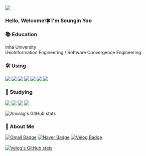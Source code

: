 <img src="https://capsule-render.vercel.app/api?type=waving&text=Seungin%20Yoo⛄️&color=87CEEB&height=300&section=header"/>

### Hello, Welcome!🍀  I'm Seungin Yoo 

### :books: Education 
Inha University <br> 
GeoInformation Engineering / Software Convergence Engineering 

### 🛠️ Using

<img src="https://img.shields.io/badge/HTML5-E34F26?style=flat-square&logo=HTML5&logoColor=white"/> <img src="https://img.shields.io/badge/CSS-1572B6?style=flat-square&logo=CSS&logoColor=white"/> <img src="https://img.shields.io/badge/JavaScript-F7DF1E?style=flat-square&logo=JavaScript&logoColor=white"/> <img src="https://img.shields.io/badge/React-61DAFB?style=flat-square&logo=React&logoColor=white"/>  <img src="https://img.shields.io/badge/Python-3766AB?style=flat-square&logo=Python&logoColor=white"/> <img src="https://img.shields.io/badge/C++-00599C?style=flat-square&logo=C++&logoColor=white"/> <img src="https://img.shields.io/badge/Java-007396?style=flat-square&logo=Java&logoColor=white"/> 

### 🌱 Studying
<img src="https://img.shields.io/badge/TypeScript-3178C6?style=flat-square&logo=TypeScript&logoColor=white"/> <img src="https://img.shields.io/badge/Next.js-000000?style=flat-square&logo=Next.js&logoColor=white"/> <img src="https://img.shields.io/badge/Django-092E20?style=flat-square&logo=Django&logoColor=white"/> <img src="https://img.shields.io/badge/Spring-6DB33F?style=flat-square&logo=Spring&logoColor=white"/> <br>

![Anurag's GitHub stats](https://github-readme-stats.vercel.app/api?username=seung-in-Yoo&show_icons=true&theme=radical)

### 🐼 About Me
[![Gmail Badge](https://img.shields.io/badge/Gmail-d14836?style=flat-square&logo=Gmail&logoColor=white&link=mailto:tmddls91@inha.edu)](tmddls91@inha.edu) [![Naver Badge](https://img.shields.io/badge/Naver-03C75A?style=flat-square&logo=Naver&logoColor=white&link=mailto:tmddls91@naver.com)](tmddls91@naver.com)  [![Velog Badge](https://img.shields.io/badge/Velog-20C997?style=flat-square&logo=Velog&logoColor=white&link=https://velog.io/@tmddls91)](https://velog.io/@tmddls91)<br><br>  [![Velog's GitHub stats](https://velog-readme-stats.vercel.app/api?name=tmddls91&color=dark)](https://velog.io/@tmddls91)
